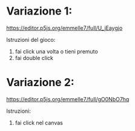 # Variazione 1:
https://editor.p5js.org/emmelle7/full/U_jEaygjo <br>

Istruzioni del gioco: 
1. fai click una volta o tieni premuto
2. fai double click

# Variazione 2:
https://editor.p5js.org/emmelle7/full/gO0NbO7hq <br>

Istruzioni: 
1. fai click nel canvas
